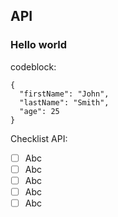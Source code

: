 ## API

### Hello world

codeblock:
```
{
  "firstName": "John",
  "lastName": "Smith",
  "age": 25
}
```

Checklist API:
- [ ] Abc
- [ ] Abc
- [ ] Abc
- [ ] Abc
- [ ] Abc